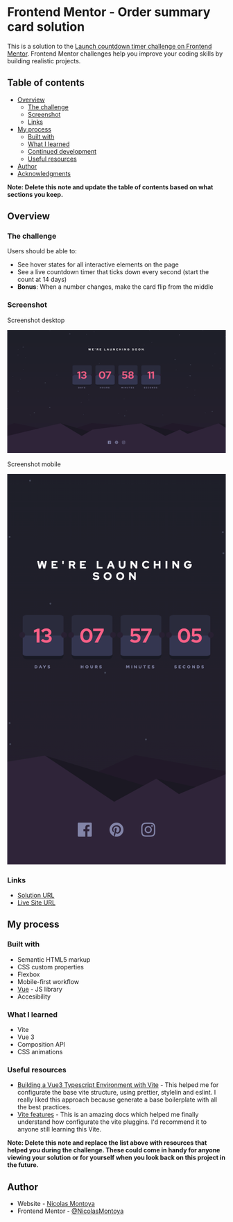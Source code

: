 # Frontend Mentor - Order summary card solution

This is a solution to the [Launch countdown timer challenge on Frontend Mentor](https://www.frontendmentor.io/challenges/launch-countdown-timer-N0XkGfyz-). Frontend Mentor challenges help you improve your coding skills by building realistic projects.

## Table of contents

- [Overview](#overview)
  - [The challenge](#the-challenge)
  - [Screenshot](#screenshot)
  - [Links](#links)
- [My process](#my-process)
  - [Built with](#built-with)
  - [What I learned](#what-i-learned)
  - [Continued development](#continued-development)
  - [Useful resources](#useful-resources)
- [Author](#author)
- [Acknowledgments](#acknowledgments)

**Note: Delete this note and update the table of contents based on what sections you keep.**

## Overview

### The challenge

Users should be able to:

- See hover states for all interactive elements on the page
- See a live countdown timer that ticks down every second (start the count at 14 days)
- **Bonus**: When a number changes, make the card flip from the middle

### Screenshot

Screenshot desktop

![](./public/screenshot.png)

Screenshot mobile

![](./public/screenshot-mobile.png)

### Links

- [Solution URL](https://your-solution-url.com)
- [Live Site URL](https://your-live-site-url.com)

## My process

### Built with

- Semantic HTML5 markup
- CSS custom properties
- Flexbox
- Mobile-first workflow
- [Vue](https://vuejs.org/) - JS library
- Accesibility

### What I learned

- Vite
- Vue 3
- Composition API
- CSS animations

### Useful resources

- [Building a Vue3 Typescript Environment with Vite](https://miyauchi.dev/posts/vite-vue3-typescript/) - This helped me for configurate the base vite structure, using prettier, stylelin and eslint. I really liked this approach because generate a base boilerplate with all the best practices.
- [Vite features](https://vitejs.dev/guide/features.html) - This is an amazing docs which helped me finally understand how configurate the vite pluggins. I'd recommend it to anyone still learning this Vite.

**Note: Delete this note and replace the list above with resources that helped you during the challenge. These could come in handy for anyone viewing your solution or for yourself when you look back on this project in the future.**

## Author

- Website - [Nicolas Montoya](https://www.nicolasmontoya.com)
- Frontend Mentor - [@NicolasMontoya](https://www.frontendmentor.io/profile/nicolasmontoya)
